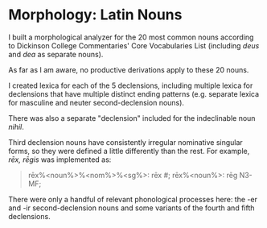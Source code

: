 # Morphology: Latin Nouns

I built a morphological analyzer for the 20 most common nouns according to Dickinson College Commentaries' Core Vocabularies List (including *deus* and *dea* as separate nouns).

As far as I am aware, no productive derivations apply to these 20 nouns.

I created lexica for each of the 5 declensions, including multiple lexica for declensions that have multiple distinct ending patterns (e.g. separate lexica for masculine and neuter second-declension nouns).

There was also a separate "declension" included for the indeclinable noun *nihil*.

Third declension nouns have consistently irregular nominative singular forms, so they were defined a little differently than the rest. For example, *rēx, rēgis* was implemented as:

> rēx%<noun%>%<nom%>%<sg%>: rēx #;
> rēx%<noun%>: rēg N3-MF;

There were only a handful of relevant phonological processes here: the -er and -ir second-declension nouns and some variants of the fourth and fifth declensions.

